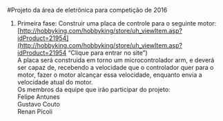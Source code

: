 #Projeto da área de eletrônica para competição de 2016
1. Primeira fase:
Construir uma placa de controle para o seguinte motor:  
[http://hobbyking.com/hobbyking/store/uh_viewItem.asp?idProduct=21954](http://hobbyking.com/hobbyking/store/uh_viewItem.asp?idProduct=21954 “Clique para entrar no site”)  
A placa será construida em torno um microcontrolador arm, e deverá ser capaz de, recebendo a velocidade que o controlador quer para o motor, fazer o motor alcançar essa velocidade, enquanto envia a velocidade atual do motor.  
Os membros da equipe que irão participar do projeto:  
Felipe Antunes  
Gustavo Couto  
Renan Pícoli  
